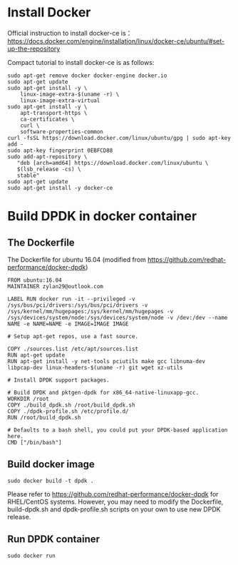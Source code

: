 

# Install Docker

Official instruction to install docker-ce is： https://docs.docker.com/engine/installation/linux/docker-ce/ubuntu/#set-up-the-repository

Compact tutorial to install docker-ce is as follows:
```shell
sudo apt-get remove docker docker-engine docker.io
sudo apt-get update
sudo apt-get install -y \
    linux-image-extra-$(uname -r) \
    linux-image-extra-virtual
sudo apt-get install -y \
    apt-transport-https \
    ca-certificates \
    curl \
    software-properties-common
curl -fsSL https://download.docker.com/linux/ubuntu/gpg | sudo apt-key add -
sudo apt-key fingerprint 0EBFCD88
sudo add-apt-repository \
   "deb [arch=amd64] https://download.docker.com/linux/ubuntu \
   $(lsb_release -cs) \
   stable"
sudo apt-get update
sudo apt-get install -y docker-ce
```

# Build DPDK in docker container

## The Dockerfile
The Dockerfile for ubuntu 16.04 (modified from https://github.com/redhat-performance/docker-dpdk)
````
FROM ubuntu:16.04
MAINTAINER zylan29@outlook.com

LABEL RUN docker run -it --privileged -v /sys/bus/pci/drivers:/sys/bus/pci/drivers -v /sys/kernel/mm/hugepages:/sys/kernel/mm/hugepages -v /sys/devices/system/node:/sys/devices/system/node -v /dev:/dev --name NAME -e NAME=NAME -e IMAGE=IMAGE IMAGE

# Setup apt-get repos, use a fast source.

COPY ./sources.list /etc/apt/sources.list
RUN apt-get update
RUN apt-get install -y net-tools pciutils make gcc libnuma-dev libpcap-dev linux-headers-$(uname -r) git wget xz-utils

# Install DPDK support packages.

# Build DPDK and pktgen-dpdk for x86_64-native-linuxapp-gcc.
WORKDIR /root
COPY ./build_dpdk.sh /root/build_dpdk.sh
COPY ./dpdk-profile.sh /etc/profile.d/
RUN /root/build_dpdk.sh

# Defaults to a bash shell, you could put your DPDK-based application here.
CMD ["/bin/bash"]

````
## Build docker image

```shell
sudo docker build -t dpdk .
```

Please refer to https://github.com/redhat-performance/docker-dpdk for RHEL/CentOS systems.
However, you may need to modify the Dockerfile, build-dpdk.sh and dpdk-profile.sh scripts on your own to use new DPDK release.

## Run DPDK container
```shell
sudo docker run
```
